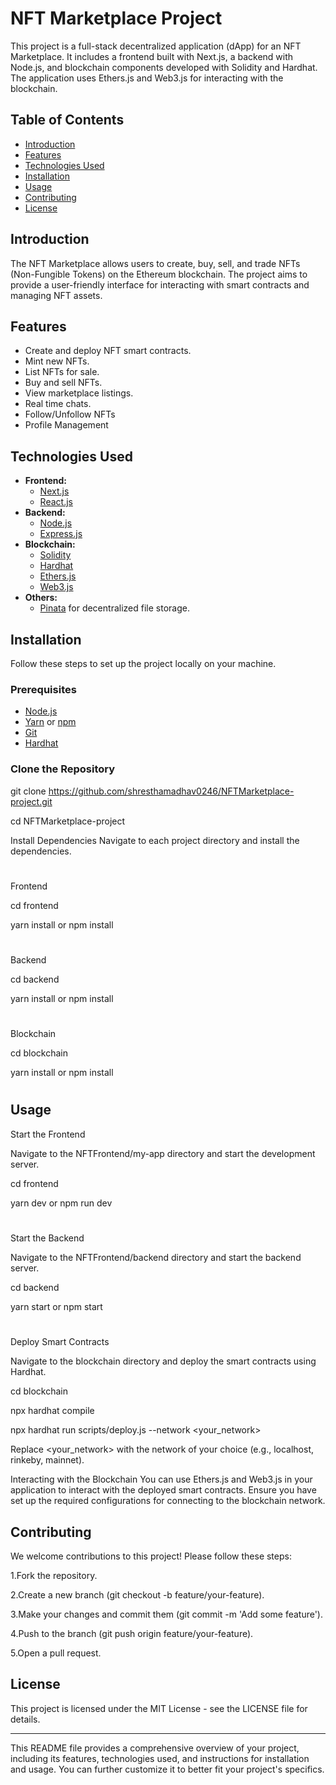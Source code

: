 # NFT Marketplace Project

This project is a full-stack decentralized application (dApp) for an NFT Marketplace. It includes a frontend built with Next.js, a backend with Node.js, and blockchain components developed with Solidity and Hardhat. The application uses Ethers.js and Web3.js for interacting with the blockchain.

## Table of Contents

- [Introduction](#introduction)
- [Features](#features)
- [Technologies Used](#technologies-used)
- [Installation](#installation)
- [Usage](#usage)
- [Contributing](#contributing)
- [License](#license)

## Introduction

The NFT Marketplace allows users to create, buy, sell, and trade NFTs (Non-Fungible Tokens) on the Ethereum blockchain. The project aims to provide a user-friendly interface for interacting with smart contracts and managing NFT assets.

## Features

- Create and deploy NFT smart contracts.
- Mint new NFTs.
- List NFTs for sale.
- Buy and sell NFTs.
- View marketplace listings.
- Real time chats.
- Follow/Unfollow NFTs
- Profile Management

## Technologies Used

- **Frontend:**
  - [Next.js](https://nextjs.org/)
  - [React.js](https://reactjs.org/)
- **Backend:**
  - [Node.js](https://nodejs.org/)
  - [Express.js](https://expressjs.com/)
- **Blockchain:**
  - [Solidity](https://soliditylang.org/)
  - [Hardhat](https://hardhat.org/)
  - [Ethers.js](https://docs.ethers.io/v5/)
  - [Web3.js](https://web3js.readthedocs.io/)
- **Others:**
  - [Pinata](https://www.pinata.cloud/) for decentralized file storage.

## Installation

Follow these steps to set up the project locally on your machine.

### Prerequisites

- [Node.js](https://nodejs.org/)
- [Yarn](https://yarnpkg.com/) or [npm](https://www.npmjs.com/)
- [Git](https://git-scm.com/)
- [Hardhat](https://hardhat.org/getting-started/#installation)

### Clone the Repository

git clone https://github.com/shresthamadhav0246/NFTMarketplace-project.git

cd NFTMarketplace-project

Install Dependencies
Navigate to each project directory and install the dependencies.
#
Frontend

cd frontend

yarn install
or
npm install
#
Backend

cd backend

yarn install
or
npm install
#
Blockchain

cd blockchain

yarn install
or
npm install
#

## Usage

Start the Frontend

Navigate to the NFTFrontend/my-app directory and start the development server.

cd frontend

yarn dev
or
npm run dev
#
Start the Backend

Navigate to the NFTFrontend/backend directory and start the backend server.

cd backend

yarn start
or
npm start
#
Deploy Smart Contracts

Navigate to the blockchain directory and deploy the smart contracts using Hardhat.

cd blockchain

npx hardhat compile

npx hardhat run scripts/deploy.js --network <your_network>

Replace <your_network> with the network of your choice (e.g., localhost, rinkeby, mainnet).

Interacting with the Blockchain
You can use Ethers.js and Web3.js in your application to interact with the deployed smart contracts. Ensure you have set up the required configurations for connecting to the blockchain network.

## Contributing
We welcome contributions to this project! Please follow these steps:

1.Fork the repository.

2.Create a new branch (git checkout -b feature/your-feature).

3.Make your changes and commit them (git commit -m 'Add some feature').

4.Push to the branch (git push origin feature/your-feature).

5.Open a pull request.

## License
This project is licensed under the MIT License - see the LICENSE file for details.

---

This README file provides a comprehensive overview of your project, including its features, technologies used, and instructions for installation and usage. You can further customize it to better fit your project's specifics.

